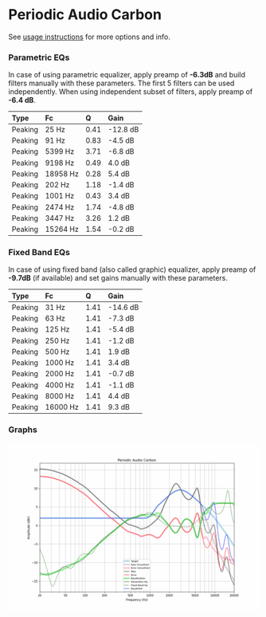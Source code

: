# Periodic Audio Carbon
See [usage instructions](https://github.com/jaakkopasanen/AutoEq#usage) for more options and info.

### Parametric EQs
In case of using parametric equalizer, apply preamp of **-6.3dB** and build filters manually
with these parameters. The first 5 filters can be used independently.
When using independent subset of filters, apply preamp of **-6.4 dB**.

| Type    | Fc       |    Q | Gain     |
|:--------|:---------|:-----|:---------|
| Peaking | 25 Hz    | 0.41 | -12.8 dB |
| Peaking | 91 Hz    | 0.83 | -4.5 dB  |
| Peaking | 5399 Hz  | 3.71 | -6.8 dB  |
| Peaking | 9198 Hz  | 0.49 | 4.0 dB   |
| Peaking | 18958 Hz | 0.28 | 5.4 dB   |
| Peaking | 202 Hz   | 1.18 | -1.4 dB  |
| Peaking | 1001 Hz  | 0.43 | 3.4 dB   |
| Peaking | 2474 Hz  | 1.74 | -4.8 dB  |
| Peaking | 3447 Hz  | 3.26 | 1.2 dB   |
| Peaking | 15264 Hz | 1.54 | -0.2 dB  |

### Fixed Band EQs
In case of using fixed band (also called graphic) equalizer, apply preamp of **-9.7dB**
(if available) and set gains manually with these parameters.

| Type    | Fc       |    Q | Gain     |
|:--------|:---------|:-----|:---------|
| Peaking | 31 Hz    | 1.41 | -14.6 dB |
| Peaking | 63 Hz    | 1.41 | -7.3 dB  |
| Peaking | 125 Hz   | 1.41 | -5.4 dB  |
| Peaking | 250 Hz   | 1.41 | -1.2 dB  |
| Peaking | 500 Hz   | 1.41 | 1.9 dB   |
| Peaking | 1000 Hz  | 1.41 | 3.4 dB   |
| Peaking | 2000 Hz  | 1.41 | -0.7 dB  |
| Peaking | 4000 Hz  | 1.41 | -1.1 dB  |
| Peaking | 8000 Hz  | 1.41 | 4.4 dB   |
| Peaking | 16000 Hz | 1.41 | 9.3 dB   |

### Graphs
![](./Periodic%20Audio%20Carbon.png)